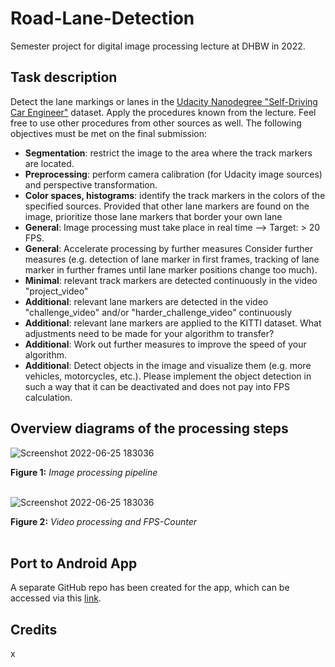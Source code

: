 # Road-Lane-Detection
Semester project for digital image processing lecture at DHBW in 2022. 
<br/>
<h2>Task description</h2>

Detect the lane markings or lanes in the [Udacity Nanodegree "Self-Driving Car Engineer"](https://www.udacity.com/course/self-driving-car-engineer-nanodegree--nd0013) dataset. Apply the procedures known from the lecture. Feel free to use other procedures from other sources as well. The following objectives must be met on the final submission: 
- **Segmentation**: restrict the image to the area where the track markers are located.
- **Preprocessing**: perform camera calibration (for Udacity image sources) and perspective transformation.
- **Color spaces, histograms**: identify the track markers in the colors of the specified sources. Provided that other lane markers are found on the image, prioritize those lane markers that border your own lane
- **General**: Image processing must take place in real time --> Target: > 20 FPS.
- **General**: Accelerate processing by further measures Consider further measures (e.g. detection of lane marker in first frames, tracking of lane marker in further frames until lane marker positions change too much).
- **Minimal**: relevant track markers are detected continuously in the video "project_video" 
- **Additional**: relevant lane markers are detected in the video "challenge_video" and/or "harder_challenge_video" continuously
- **Additional**: relevant lane markers are applied to the KITTI dataset. What adjustments need to be made for your algorithm to transfer?
- **Additional**: Work out further measures to improve the speed of your algorithm.
- **Additional**: Detect objects in the image and visualize them (e.g. more vehicles, motorcycles, etc.). Please implement the object detection in such a way that it can be deactivated and does not pay into FPS calculation.

<h2>Overview diagrams of the processing steps</h2>

![Screenshot 2022-06-25 183036](https://user-images.githubusercontent.com/88625959/199621038-05e5013c-b362-4cdd-a01d-a5462b39c018.png)

<b>Figure 1:</b> <i>Image processing pipeline</i>
<br/><br/>

![Screenshot 2022-06-25 183036](https://user-images.githubusercontent.com/88625959/199621038-05e5013c-b362-4cdd-a01d-a5462b39c018.png)

<b>Figure 2:</b> <i>Video processing and FPS-Counter</i>
<br/><br/>

<h2>Port to Android App</h2>

A separate GitHub repo has been created for the app, which can be accessed via this [link](https://github.com/Patr1ick/Android-LaneDetection).

<h2>Credits</h2>

x
